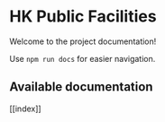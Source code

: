 # HK Public Facilities

Welcome to the project documentation!

Use `npm run docs` for easier navigation.

## Available documentation

[[index]]
